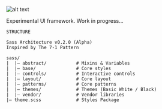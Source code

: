![alt text](https://github.com/zemiotic/swan/blob/master/images/logo.png "Swan - User Interface")

Experimental UI framework. Work in progress... 


```
STRUCTURE

Sass Architecture v0.2.0 (Alpha)
Inspired by The 7-1 Pattern

sass/
|  |– abstract/           # Mixins & Variables
|  |– base/               # Core styles
|  |– controls/           # Interactive controls
|  |– layout/             # Core layout
|  |– patterns/           # Core patterns
|  |– themes/             # Themes (Basic White / Black)
|  |– vendor/             # Vendor libraries
|– theme.scss             # Styles Package

```


